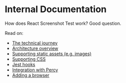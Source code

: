 # Internal Documentation

How does React Screenshot Test work? Good question.

Read on:

- [The technical journey](./technical-journey.md)
- [Architecture overview](./architecture.md)
- [Supporting static assets (e.g. images)](./supporting-static-assets.md)
- [Supporting CSS](./supporting-css.md)
- [Jest hooks](./jest-hooks.md)
- [Integration with Percy](./percy.md)
- [Adding a browser](./adding-a-browser.md)
